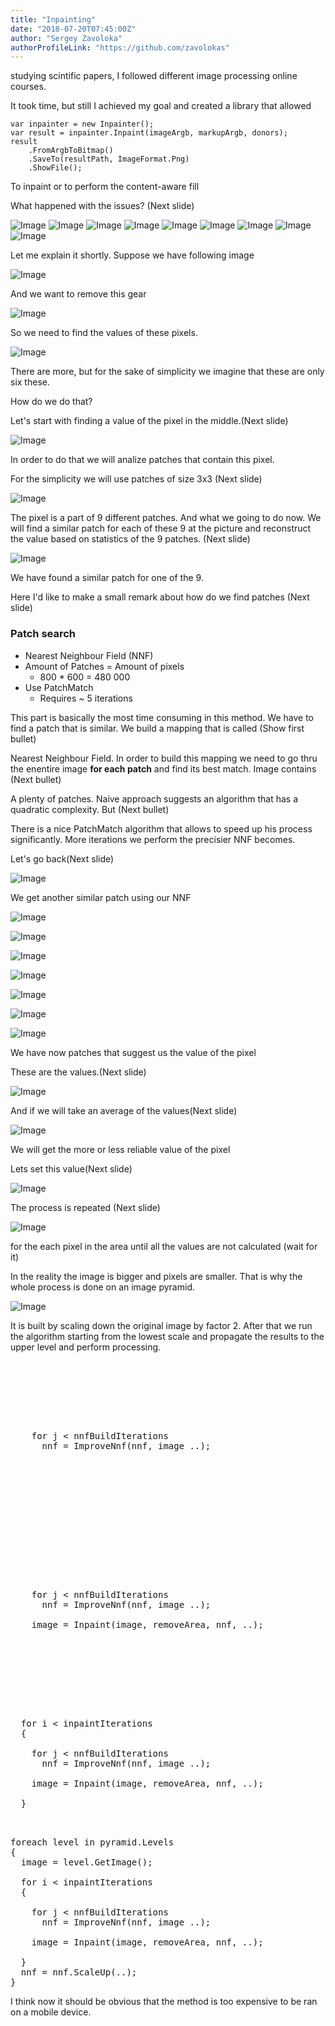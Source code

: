 ```yaml
---
title: "Inpainting"
date: "2018-07-20T07:45:00Z"
author: "Sergey Zavoloka"
authorProfileLink: "https://github.com/zavolokas"
---
```


studying scintific papers, I followed different image processing online courses.

It took time, but still I achieved my goal and created a library that allowed 

```CSharp
var inpainter = new Inpainter();
var result = inpainter.Inpaint(imageArgb, markupArgb, donors);
result
    .FromArgbToBitmap()
    .SaveTo(resultPath, ImageFormat.Png)
    .ShowFile();
```

To inpaint or to perform the content-aware fill

What happened with the issues? (Next slide)

![Image](./assets/bridge_orig.jpg)
![Image](./assets/bridge_marked.png)
![Image](./assets/bridge_wex.png)
![Image](./assets/cheese_orig.jpg)
![Image](./assets/cheese_marked.png)
![Image](./assets/cheese_wex.png)
![Image](./assets/temple_orig.jpg)
![Image](./assets/temple_marked.png)
![Image](./assets/temple_wex.png)

Let me explain it shortly.
Suppose we have following image


![Image](./assets/inpaint/process001.png)

And we want to remove this gear


![Image](./assets/inpaint/process002.png)

So we need to find the values of these pixels. 


![Image](./assets/inpaint/process003.png)

There are more, but for the sake of simplicity we imagine that these are only six these.

How do we do that?

Let's start with finding a value of the pixel in the middle.(Next slide)


![Image](./assets/inpaint/process004.png)

In order to do that we will analize patches that contain this pixel. 

For the simplicity we will use patches of size 3x3  (Next slide)


![Image](./assets/inpaint/process005.gif)

The pixel is a part of 9 different patches. And what we going to do now. We will find a similar patch for each of these 9 at the picture and reconstruct the value based on statistics of the 9 patches. (Next slide)


![Image](./assets/inpaint/process006.png)

We have found a similar patch for one of the 9.

Here I'd like to make a small remark about how do we find patches (Next slide)


### Patch search
- Nearest Neighbour Field (NNF) 
- Amount of Patches = Amount of pixels 
  - 800 * 600 = 480 000
- Use PatchMatch 
  - Requires ~ 5 iterations

This part is basically the most time consuming in this method. We have to find a patch that is similar. We build a mapping that is called (Show first bullet) 

Nearest Neighbour Field. In order to build this mapping we need to go thru the enentire image **for each patch** and find its best match. Image contains (Next bullet) 

A plenty of patches. Naive approach suggests an algorithm that has a quadratic complexity. But (Next bullet)

There is a nice PatchMatch algorithm that allows to speed up his process significantly. More iterations we perform the precisier NNF becomes. 

Let's go back(Next slide)


![Image](./assets/inpaint/process007.png)

We get another similar patch using our NNF


![Image](./assets/inpaint/process008.png)


![Image](./assets/inpaint/process009.png)


![Image](./assets/inpaint/process010.png)


![Image](./assets/inpaint/process011.png)


![Image](./assets/inpaint/process012.png)


![Image](./assets/inpaint/process013.png)


![Image](./assets/inpaint/process014.png)

We have now patches that suggest us the value of the pixel

These are the values.(Next slide)


![Image](./assets/inpaint/process015.png)

And if we will take an average of the values(Next slide)


![Image](./assets/inpaint/process016.png)

We will get the more or less reliable value of the pixel

Lets set this value(Next slide)


![Image](./assets/inpaint/process017.png)

The process is repeated (Next slide)



![Image](./assets/inpaint/process_rest.gif)

for the each pixel in the area until all the values are not calculated (wait for it)

In the reality the image is bigger and pixels are smaller. That is why the whole process is done on an image pyramid.


![Image](./assets/inpaint/pyramids.png)

It is built by scaling down the original image by factor 2. After that we run the algorithm starting from the lowest scale and propagate the results to the upper level and perform processing.



<pre>







    for j < nnfBuildIterations
      nnf = ImproveNnf(nnf, image ..);


    



</pre>



<pre>







    for j < nnfBuildIterations
      nnf = ImproveNnf(nnf, image ..);

    image = Inpaint(image, removeArea, nnf, ..);
    



</pre>



<pre>




  for i < inpaintIterations
  {

    for j < nnfBuildIterations
      nnf = ImproveNnf(nnf, image ..);

    image = Inpaint(image, removeArea, nnf, ..);
    
  }


</pre>




<pre>
foreach level in pyramid.Levels
{
  image = level.GetImage();

  for i < inpaintIterations
  {

    for j < nnfBuildIterations
      nnf = ImproveNnf(nnf, image ..);

    image = Inpaint(image, removeArea, nnf, ..);
    
  }
  nnf = nnf.ScaleUp(..);
}
</pre>

I think now it should be obvious that the method is too expensive to be ran on a mobile device.

